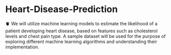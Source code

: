 # Heart-Disease-Prediction
🫀 We will utilize machine learning models to estimate the likelihood of a patient developing heart disease, based on features such as cholesterol levels and chest pain type. A sample dataset will be used for the purpose of exploring different machine learning algorithms and understanding their implementation.
